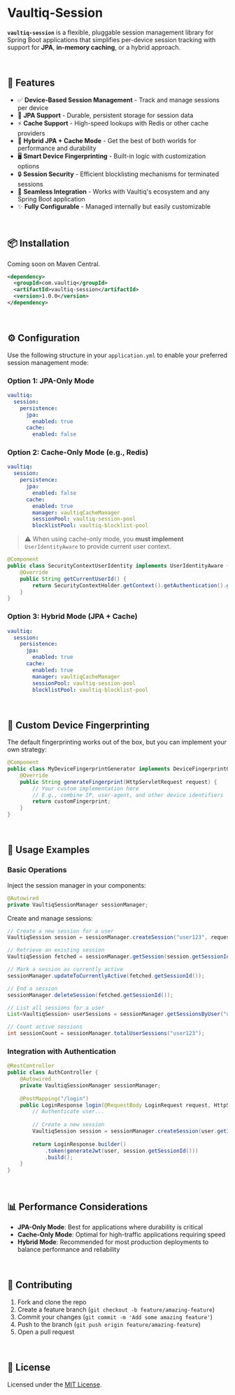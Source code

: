 # Vaultiq-Session

**`vaultiq-session`** is a flexible, pluggable session management library for Spring Boot applications that simplifies per-device session tracking with support for **JPA**, **in-memory caching**, or a hybrid approach.

<br>

## 🔧 Features

- ✅ **Device-Based Session Management** - Track and manage sessions per device
- 📔 **JPA Support** - Durable, persistent storage for session data
- ⚡ **Cache Support** - High-speed lookups with Redis or other cache providers
- 🔁 **Hybrid JPA + Cache Mode** - Get the best of both worlds for performance and durability
- 🖥️ **Smart Device Fingerprinting** - Built-in logic with customization options
- 🔒 **Session Security** - Efficient blocklisting mechanisms for terminated sessions
- 🔗 **Seamless Integration** - Works with Vaultiq's ecosystem and any Spring Boot application
- ✨ **Fully Configurable** - Managed internally but easily customizable

<br>

## 📦 Installation

Coming soon on Maven Central.

```xml
<dependency>
  <groupId>com.vaultiq</groupId>
  <artifactId>vaultiq-session</artifactId>
  <version>1.0.0</version>
</dependency>
```

<br>

## ⚙️ Configuration

Use the following structure in your `application.yml` to enable your preferred session management mode:

### Option 1: JPA-Only Mode

```yaml
vaultiq:
  session:
    persistence:
      jpa:
        enabled: true
      cache:
        enabled: false
```

### Option 2: Cache-Only Mode (e.g., Redis)

```yaml
vaultiq:
  session:
    persistence:
      jpa:
        enabled: false
      cache:
        enabled: true
        manager: vaultiqCacheManager
        sessionPool: vaultiq-session-pool
        blocklistPool: vaultiq-blocklist-pool
```

> ⚠️ When using cache-only mode, you **must implement** `UserIdentityAware` to provide current user context.

```java
@Component
public class SecurityContextUserIdentity implements UserIdentityAware {
    @Override
    public String getCurrentUserId() {
        return SecurityContextHolder.getContext().getAuthentication().getName();
    }
}
```

### Option 3: Hybrid Mode (JPA + Cache)

```yaml
vaultiq:
  session:
    persistence:
      jpa:
        enabled: true
      cache:
        enabled: true
        manager: vaultiqCacheManager
        sessionPool: vaultiq-session-pool
        blocklistPool: vaultiq-blocklist-pool
```

<br>

## 🧠 Custom Device Fingerprinting

The default fingerprinting works out of the box, but you can implement your own strategy:

```java
@Component
public class MyDeviceFingerprintGenerator implements DeviceFingerprintGenerator {
    @Override
    public String generateFingerprint(HttpServletRequest request) {
        // Your custom implementation here
        // E.g., combine IP, user-agent, and other device identifiers
        return customFingerprint;
    }
}
```

<br>

## 🚀 Usage Examples

### Basic Operations

Inject the session manager in your components:

```java
@Autowired
private VaultiqSessionManager sessionManager;
```

Create and manage sessions:

```java
// Create a new session for a user
VaultiqSession session = sessionManager.createSession("user123", request);

// Retrieve an existing session
VaultiqSession fetched = sessionManager.getSession(session.getSessionId());

// Mark a session as currently active
sessionManager.updateToCurrentlyActive(fetched.getSessionId());

// End a session
sessionManager.deleteSession(fetched.getSessionId());

// List all sessions for a user
List<VaultiqSession> userSessions = sessionManager.getSessionsByUser("user123");

// Count active sessions
int sessionCount = sessionManager.totalUserSessions("user123");
```

### Integration with Authentication

```java
@RestController
public class AuthController {
    @Autowired
    private VaultiqSessionManager sessionManager;
    
    @PostMapping("/login")
    public LoginResponse login(@RequestBody LoginRequest request, HttpServletRequest httpRequest) {
        // Authenticate user...
        
        // Create a new session
        VaultiqSession session = sessionManager.createSession(user.getId(), httpRequest);
        
        return LoginResponse.builder()
            .token(generateJwt(user, session.getSessionId()))
            .build();
    }
}
```

<br>

## 📊 Performance Considerations

- **JPA-Only Mode**: Best for applications where durability is critical
- **Cache-Only Mode**: Optimal for high-traffic applications requiring speed
- **Hybrid Mode**: Recommended for most production deployments to balance performance and reliability

<br>

## 🤝 Contributing

1. Fork and clone the repo
2. Create a feature branch (`git checkout -b feature/amazing-feature`)
3. Commit your changes (`git commit -m 'Add some amazing feature'`)
4. Push to the branch (`git push origin feature/amazing-feature`)
5. Open a pull request

<br>

## 📝 License

Licensed under the [MIT License](LICENSE).

